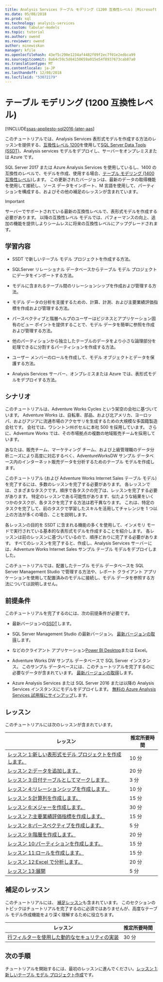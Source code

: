 ```yaml
---
title: Analysis Services テーブル モデリング (1200 互換性レベル) |Microsoft Docs
ms.date: 05/08/2018
ms.prod: sql
ms.technology: analysis-services
ms.custom: tabular-models
ms.topic: tutorial
ms.author: owend
ms.reviewer: owend
author: minewiskan
manager: kfile
ms.openlocfilehash: 43ef5c290e1234af4482f09f2ec7f01e2edbca99
ms.sourcegitcommit: 8a64c59c5d84150659a015e54f8937673cab87a0
ms.translationtype: MT
ms.contentlocale: ja-JP
ms.lasthandoff: 12/08/2018
ms.locfileid: "53072179"
---
```

# <a name="tabular-modeling-1200-compatibility-level"></a>テーブル モデリング (1200 互換性レベル)
[!INCLUDE[ssas-appliesto-sql2016-later-aas](../includes/ssas-appliesto-sql2016-later-aas.md)]

このチュートリアルでは、Analysis Services 表形式モデルを作成する方法のレッスンを提供する、[互換性レベル 1200](../analysis-services/tabular-models/compatibility-level-for-tabular-models-in-analysis-services.md)を使用して[SQL Server Data Tools (SSDT)](https://docs.microsoft.com/sql/ssdt/download-sql-server-data-tools-ssdt)、Analysis services モデルをデプロイし、サーバーをオンプレミスまたは Azure です。  
 
SQL Server 2017 または Azure Analysis Services を使用しているし、1400 の互換性のレベルで、モデルを作成、使用する場合、[テーブル モデリング (1400 互換性レベル)](tutorial-tabular-1400/as-adventure-works-tutorial.md)します。 この更新されたバージョンは、最新のデータの取得機能を使用して接続し、ソース データをインポート、M 言語を使用して、パーティションを構成する、およびその他の補足のレッスンが含まれています。

> [!IMPORTANT]
> サーバーでサポートされている最新の互換性レベルで、表形式モデルを作成する必要があります。 以降の互換性レベル モデルでは、パフォーマンスの向上、追加の機能を提供しよりシームレスに将来の互換性レベルにアップグレードされます。
 
  
## <a name="what-you-learn"></a>学習内容   
  
-   SSDT で新しいテーブル モデル プロジェクトを作成する方法。
  
-   SQLServer リレーショナル データベースからテーブル モデル プロジェクトにデータをインポートする方法。  
  
-   モデルに含まれるテーブル間のリレーションシップを作成および管理する方法。  
  
-   モデル データの分析を支援するための、計算、計測、および主要業績評価指標を作成および管理する方法。  
  
-   パースペクティブと階層ヘルプのユーザーはビジネスとアプリケーション固有のビュー ポイントを提供することで、モデル データを簡単に参照を作成および管理する方法。  
  
-   他のパーティションから独立したテーブルのデータをより小さな論理部分を処理できるに分割するパーティションを作成する方法。  
  
-   ユーザー メンバーのロールを作成して、モデル オブジェクトとデータを保護する方法。  
  
-   Analysis Services サーバー、オンプレミスまたは Azure では、表形式モデルをデプロイする方法。  
  
## <a name="scenario"></a>シナリオ  
このチュートリアルは、Adventure Works Cycles という架空の会社に基づいています。 Adventure Works は、自転車、部品、および北アメリカ、ヨーロッパ、およびアジアに流通市場のアクセサリを生成するための大規模な多国籍製造会社です。 会社では、ワシントン州ボセルに本社 500 を採用しています。 さらに、Adventure Works では、その市場拠点の複数の地域販売チームを採用しています。  
  
あなたは、販売チーム、マーケティング チーム、および上級管理職のデータ分析ニーズにより高度に対応するべく、AdventureWorksDW サンプル データベース内のインターネット販売データを分析するためのテーブル モデルを作成します。  
  
このチュートリアル (および Adventure Works Internet Sales テーブル モデル) を完了するには、多数のレッスンを完了する必要があります。 各レッスンでは、さまざまなタスクです。順序で各タスクの完了は、レッスンを完了する必要があります。 特定のレッスンである可能性があります、似たような結果をいくつかのタスクが、各タスクを完了する方法は若干異なります。 これは、特定のタスクを完了して、前のタスクで学習したスキルを活用してチャレンジを 1 つ以上の方法が多くの場合、ことを説明します。  
  
各レッスンの目的を SSDT に含まれる機能の多くを使用して、インメモリ モードで実行されている基本的な表形式モデルを作成することを紹介します。 各レッスンは前のレッスンに基づいているので、順序どおりに完了する必要があります。 すべてのレッスンを完了すると、作成し、Analysis Services サーバーには、Adventure Works Internet Sales サンプル テーブル モデルをデプロイしました。  
  
このチュートリアルでは、配置したテーブル モデル データベースを SQL Server Management Studio で管理する方法や、レポート クライアント アプリケーションを使用して配置済みのモデルに接続し、モデル データを参照する方法については説明しません。  
  
## <a name="prerequisites"></a>前提条件  
このチュートリアルを完了するのには、次の前提条件が必要です。  
  
-   最新バージョンの[SSDT](../ssdt/download-sql-server-data-tools-ssdt.md)します。

-   SQL Server Management Studio の最新バージョン。 [最新バージョンの取得](https://docs.microsoft.com/sql/ssms/download-sql-server-management-studio-ssms)します。 
  
-   などのクライアント アプリケーション[Power BI Desktop](https://powerbi.microsoft.com/desktop/)または Excel。    
  
-   Adventure Works DW サンプル データベースで SQL Server インスタンス。 このサンプル データベースには、このチュートリアルを完了するのに必要なデータが含まれています。 [最新バージョンの取得](https://github.com/Microsoft/sql-server-samples/releases/tag/adventureworks)します。  
  

-   Azure Analysis Services または SQL Server 2016 または以降の Analysis Services インスタンスにモデルをデプロイします。 [無料の Azure Analysis Services 試用版にサインアップ](https://azure.microsoft.com/services/analysis-services/)します。
  
## <a name="lessons"></a>レッスン  
このチュートリアルには次のレッスンが含まれています。  
  
|レッスン|推定所要時間|  
|----------|------------------------------|  
|[レッスン 1:新しい表形式モデル プロジェクトを作成します。](../analysis-services/lesson-1-create-a-new-tabular-model-project.md)|10 分|  
|[レッスン 2:データを追加します。](../analysis-services/lesson-2-add-data.md)|20 分|  
|[レッスン 3:日付テーブルとしてマークします。](../analysis-services/lesson-3-mark-as-date-table.md)|3 分|  
|[レッスン 4:リレーションシップを作成します。](../analysis-services/lesson-4-create-relationships.md)|10 分|  
|[レッスン 5:計算列を作成します。](../analysis-services/lesson-5-create-calculated-columns.md)|15 分|
|[レッスン 6:メジャーを作成します。](../analysis-services/lesson-6-create-measures.md)|30 分|  
|[レッスン 7:主要業績評価指標を作成します。](../analysis-services/lesson-7-create-key-performance-indicators.md)|15 分|  
|[レッスン 8:パースペクティブを作成します。](../analysis-services/lesson-8-create-perspectives.md)|5 分|  
|[レッスン 9:階層を作成します。](../analysis-services/lesson-9-create-hierarchies.md)|20 分|  
|[レッスン 10:パーティションを作成します。](../analysis-services/lesson-10-create-partitions.md)|15 分|  
|[レッスン 11:ロールを作成します。](../analysis-services/lesson-11-create-roles.md)|15 分|  
|[レッスン 12:Excel で分析します。](../analysis-services/lesson-12-analyze-in-excel.md)|20 分| 
|[レッスン 13:展開](../analysis-services/lesson-13-deploy.md)|5 分|  
  
## <a name="supplemental-lessons"></a>補足のレッスン  
このチュートリアルには、 [補足レッスン](http://msdn.microsoft.com/library/2018456f-b4a6-496c-89fb-043c62d8b82e)も含まれています。 このセクションのトピックはチュートリアルを完了するのに必須ではありませんが、高度なテーブル モデル作成機能をより深く理解するために役立ちます。  
  
|レッスン|推定所要時間|  
|----------|------------------------------|  
|[行フィルターを使用した動的なセキュリティの実装](../analysis-services/supplemental-lesson-implement-dynamic-security-by-using-row-filters.md)|30 分|  

  
## <a name="next-step"></a>次の手順  
チュートリアルを開始するには、最初のレッスンに進んでください。[レッスン 1:新しいテーブル モデル プロジェクト作成](../analysis-services/lesson-1-create-a-new-tabular-model-project.md)です。  
  
  
  


